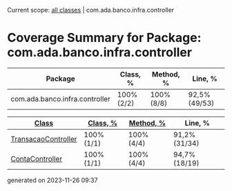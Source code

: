 Current scope: [all classes](../index_SORT_BY_LINE.md) | com.ada.banco.infra.controller

Coverage Summary for Package: com.ada.banco.infra.controller
============================================================

| Package | Class, % | Method, % | Line, % |
| --- | --- | --- | --- |
| com.ada.banco.infra.controller | 100% (2/2) | 100% (8/8) | 92,5% (49/53) |

  
  

| [Class](index.md) | [Class, %](index_SORT_BY_CLASS.md) | [Method, %](index_SORT_BY_METHOD.md) | Line, % |
| --- | --- | --- | --- |
| [TransacaoController](sources/source-2.md) | 100% (1/1) | 100% (4/4) | 91,2% (31/34) |
| [ContaController](sources/source-1.md) | 100% (1/1) | 100% (4/4) | 94,7% (18/19) |


generated on 2023-11-26 09:37